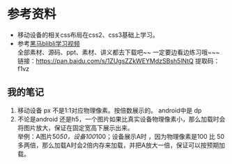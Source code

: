 # 参考资料

* 移动设备的相关css布局在css2、css3基础上学习。
* 参考[黑马blibli学习视频](https://www.bilibili.com/video/BV14J4114768?p=391&vd_source=3509947f569e04aa5c144447e22d0ceb)   
全部素材、源码、ppt、素材、讲义都去下载吧~~ 一定要边看边练习哦~~~
  链接：https://pan.baidu.com/s/1ZUgsZZkWEYMdzSBsh5lNtQ
  提取码：f1vz

## 我的笔记

1. 移动设备 px 不是1:1对应物理像素。按倍数展示的。 android中是 dp
2. 不论是android 还是h5，一个图片如果比真实设备物理像素小，那么加载时会将图片放大，保证在固定宽高下展示出来。  
举例：A图片50*50，设备100*100；设备展示A时 ，因为物理像素是100 比 50多两倍，那么加载A时会2倍内存来加载，并把A放大一倍，保证可以按预期加载。
